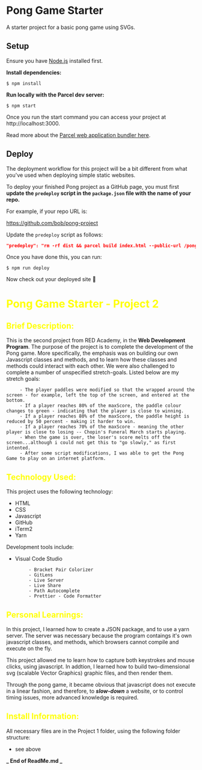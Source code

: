 # Pong Game Starter

A starter project for a basic pong game using SVGs.

## Setup

Ensure you have [Node.js](https://nodejs.org/en/) installed first.

**Install dependencies:**

`$ npm install`

**Run locally with the Parcel dev server:**

`$ npm start`

Once you run the start command you can access your project at http://localhost:3000.

Read more about the [Parcel web application bundler here](https://parceljs.org/).

## Deploy

The deployment workflow for this project will be a bit different from what you've used when deploying simple static websites.

To deploy your finished Pong project as a GitHub page, you must first **update the `predeploy` script in the `package.json` file with the name of your repo.**

For example, if your repo URL is:

https://github.com/bob/pong-project

Update the `predeploy` script as follows:

```json
"predeploy": "rm -rf dist && parcel build index.html --public-url /pong-project",
```

Once you have done this, you can run:

`$ npm run deploy`

Now check out your deployed site 🙂

<H1 style='color:yellow'>Pong Game Starter - Project 2</H1>

<H2 style='color:yellow'>Brief Description:</H2>

This is the second project from RED Academy, in the **Web Development Program**.
The purpose of the project is to complete the development of the Pong game.
More specifically, the emphasis was on building our own Javascript classes and methods, and to learn how these classes and methods could interact with each other.
We were also challenged to complete a number of unspecified stretch-goals. Listed below are my stretch goals:

```
     - The player paddles were modified so that the wrapped around the screen - for example, left the top of the screen, and entered at the bottom.
     - If a player reaches 80% of the maxScore, the paddle colour changes to green - indicating that the player is close to winning.
     - If a player reaches 80% of the maxScore, the paddle height is reduced by 50 percent - making it harder to win.
     - If a player reaches 70% of the maxScore - meaning the other player is close to losing -- Chopin's Funeral March starts playing.
     - When the game is over, the loser's score melts off the screen...although i could not get this to "go slowly," as first intented.
     - After some script modifications, I was able to get the Pong Game to play on an internet platform.

```

<H2 style='color:yellow'>Technology Used:</H2>

This project uses the following technology:

- HTML
- CSS
- Javascript
- GitHub
- iTerm2
- Yarn

Development tools include:

- Visual Code Studio

  ```
       - Bracket Pair Colorizer
       - GitLens
       - Live Server
       - Live Share
       - Path Autocomplete
       - Prettier - Code Formatter
  ```

<H2 style='color:yellow'>Personal Learnings:</H2>

In this project, I learned how to create a JSON package, and to use a yarn server. The server was necessary because the program
contaings it's own javascript classes, and methods, which browsers cannot compile and execute on the fly.

This project allowed me to learn how to capture both keystrokes and mouse clicks, using javascript. In addtion, I learned how to build two-dimensional svg (scalable Vector Graphics) graphic files, and then render them.

Through the pong game, it became obvious that javascript does not execute in a linear fashion, and therefore, to **_slow-down_** a website, or to control timing issues, more advanced knowledge is required.

<H2 style='color:yellow'>Install Information:</H2>

All necessary files are in the Project 1 folder, using the following folder structure:

- see above

**_ End of ReadMe.md _**
